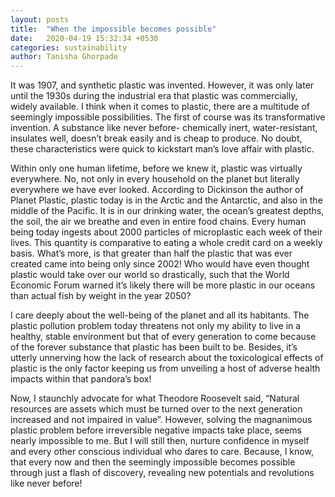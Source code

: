 ```yaml
---
layout: posts
title:  "When the impossible becomes possible"
date:   2020-04-19 15:32:34 +0530
categories: sustainability
author: Tanisha Ghorpade
---
```

It was 1907, and synthetic plastic was invented. However, it was only later until the
1930s during the industrial era that plastic was commercially, widely available. I think
when it comes to plastic, there are a multitude of seemingly impossible possibilities. The
first of course was its transformative invention. A substance like never before-
chemically inert, water-resistant, insulates well, doesn’t break easily and is cheap to
produce. No doubt, these characteristics were quick to kickstart man’s love affair with
plastic.


Within only one human lifetime, before we knew it, plastic was virtually everywhere. No,
not only in every household on the planet but literally everywhere we have ever looked.
According to Dickinson the author of Planet Plastic, plastic today is in the Arctic and the
Antarctic, and also in the middle of the Pacific. It is in our drinking water, the ocean’s
greatest depths, the soil, the air we breathe and even in entire food chains. Every human
being today ingests about 2000 particles of microplastic each week of their lives. This
quantity is comparative to eating a whole credit card on a weekly basis. What’s more, is
that greater than half the plastic that was ever created came into being only since 2002!
Who would have even thought plastic would take over our world so drastically, such that
the World Economic Forum warned it’s likely there will be more plastic in our oceans
than actual fish by weight in the year 2050?


I care deeply about the well-being of the planet and all its habitants. The plastic pollution
problem today threatens not only my ability to live in a healthy, stable environment but
that of every generation to come because of the forever substance that plastic has been
built to be. Besides, it’s utterly unnerving how the lack of research about the
toxicological effects of plastic is the only factor keeping us from unveiling a host of
adverse health impacts within that pandora’s box!


Now, I staunchly advocate for what Theodore Roosevelt said, “Natural resources are
assets which must be turned over to the next generation increased and not impaired in
value”. However, solving the magnanimous plastic problem before irreversible negative
impacts take place, seems nearly impossible to me. But I will still then, nurture
confidence in myself and every other conscious individual who dares to care. Because, I
know, that every now and then the seemingly impossible becomes possible through just a
flash of discovery, revealing new potentials and revolutions like never before!